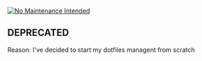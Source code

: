 [![No Maintenance Intended](http://unmaintained.tech/badge.svg)](http://unmaintained.tech/)

DEPRECATED
---------------------------------------------------------------------------------

Reason: I've decided to start my dotfiles managent from scratch
